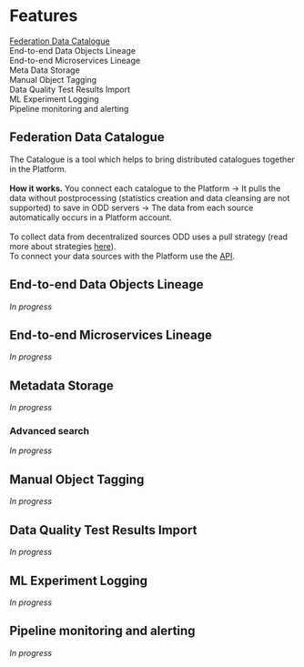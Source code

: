 # Features
[Federation Data Catalogue](#federation-data-catalogue) \
End-to-end Data Objects Lineage \
End-to-end Microservices Lineage \
Meta Data Storage \
Manual Object Tagging \
Data Quality Test Results Import \
ML Experiment Logging \
Pipeline monitoring and alerting 
## Federation Data Catalogue
The Catalogue is a tool which helps to bring distributed catalogues together in the Platform. \
\
**How it works.** You connect each catalogue to the Platform &rarr; It pulls the data without postprocessing (statistics creation and data cleansing are not supported) to save in ODD servers &rarr; The data from each source automatically occurs in a Platform account. \
\
To collect data from decentralized sources ODD uses a pull strategy (read more about strategies [here](Architecture.md#push-and-pull-strategies)). \
To connect your data sources with the Platform use the [API](https://github.com/opendatadiscovery/odd-platform/tree/main/odd-platform-specification). 

## End-to-end Data Objects Lineage
*In progress*
## End-to-end Microservices Lineage 
*In progress*
## Metadata Storage 
*In progress*
### Advanced search 
*In progress*
## Manual Object Tagging 
*In progress*
## Data Quality Test Results Import
*In progress*
## ML Experiment Logging 
*In progress*
## Pipeline monitoring and alerting 
*In progress*



<!---
| Object name | Description |
| --- | ----------- |
| **DataInput** | Title |
| **DataInput** | Title |
-->